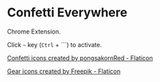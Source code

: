 # Confetti Everywhere

Chrome Extension.

Click `~` key (`Ctrl` + `\``) to activate.

[Confetti icons created by pongsakornRed - Flaticon](https://www.flaticon.com/free-icons/confetti)

[Gear icons created by Freepik - Flaticon](https://www.flaticon.com/free-icons/gear)
